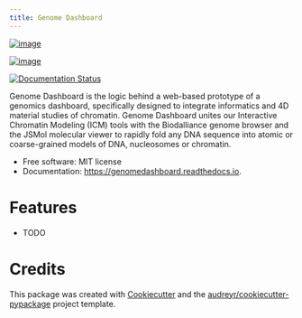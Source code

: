 ```yaml
---
title: Genome Dashboard
---
```


[![image](https://img.shields.io/pypi/v/genomedashboard.svg)](https://pypi.python.org/pypi/genomedashboard)

[![image](https://img.shields.io/travis/genomeDashboard/genomedashboard.svg)](https://travis-ci.org/genomeDashboard/genomedashboard)

[![Documentation Status](https://readthedocs.org/projects/genomedashboard/badge/?version=latest)](https://genomedashboard.readthedocs.io/en/latest/?badge=latest)

Genome Dashboard is the logic behind a web-based prototype of a genomics
dashboard, specifically designed to integrate informatics and 4D
material studies of chromatin. Genome Dashboard unites our Interactive
Chromatin Modeling (ICM) tools with the Biodalliance genome browser and
the JSMol molecular viewer to rapidly fold any DNA sequence into atomic
or coarse-grained models of DNA, nucleosomes or chromatin.

-   Free software: MIT license
-   Documentation: <https://genomedashboard.readthedocs.io>.

Features
========

-   TODO

Credits
=======

This package was created with
[Cookiecutter](https://github.com/audreyr/cookiecutter) and the
[audreyr/cookiecutter-pypackage](https://github.com/audreyr/cookiecutter-pypackage)
project template.
